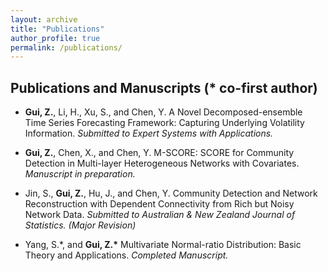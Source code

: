```yaml
---
layout: archive
title: "Publications"
author_profile: true
permalink: /publications/
---
```


## Publications and Manuscripts (* co-first author)

- **Gui, Z.**, Li, H., Xu, S., and Chen, Y. A Novel Decomposed-ensemble Time Series Forecasting Framework:
Capturing Underlying Volatility Information. *Submitted to Expert Systems with Applications.*

- **Gui, Z.**, Chen, X., and Chen, Y. M-SCORE: SCORE for Community Detection in Multi-layer Heterogeneous Networks with
Covariates. *Manuscript in preparation.*

- Jin, S., **Gui, Z.**, Hu, J., and Chen, Y. Community Detection and Network Reconstruction with
Dependent Connectivity from Rich but Noisy Network Data. *Submitted to Australian & New Zealand Journal
of Statistics. (Major Revision)*

- Yang, S.\*, and <b>Gui, Z.\*</b> Multivariate Normal-ratio Distribution: Basic Theory and Applications. *Completed
Manuscript.*
